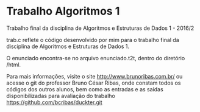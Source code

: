 # Trabalho Algoritmos 1
Trabalho final da disciplina de Algoritmos e Estruturas de Dados 1 - 2016/2

trab.c reflete o código desenvolvido por mim para o trabalho final da disciplina de Algoritmos e Estruturas de Dados 1.

O enunciado encontra-se no arquivo enunciado.t2t, dentro do diretório /html.

Para mais informações, visite o site http://www.brunoribas.com.br/ ou acesse o git do professor Bruno César Ribas, onde constam todos os códigos dos outros alunos, bem como as entradas e as saídas disponibilizadas para avaliação do trabalho https://github.com/bcribas/duckter.git
